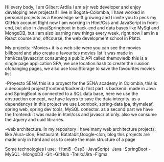 Hi every body, I am Gilbert Ardila
I am a jr web developer and enjoy developing new projects!!
I live in Bogotá-Colombia, I have worked in personal projects as a Knowledge selft growing and I invite you to peck my GitHub account
Right now I am working in Html/Css and JavaScript in front-end, but also in Java/Springboot in back-end and data bases like MySql and MongoDB, but I am also learning new things every week, right now I am in a React course and, offcourse, the web development school in Platzi.

My projects:
-Movies+
it is a web site were you can see the movies billboard and also create a favourites movies list
it was made in html/css/javascript consuming a public API called themoviedb
this is a single page application SPA, we use location.hash to create the ilussion ofchanging pages, we also use localStorage to save the favourites movies list

-Proyecto SENA
this is a proyect for the SENA academy in Colombia, this is a decoupled project(frontend/backend)
first part is backend: made in Java and SpringBoot is connected to a SQL data base, here we use the abstraction concept, we have layers to save the data integrity.
as a dependencys in this project we use  Loombok, spring-data jpa, thymeleaf, spring web, spring dev tools, MySQL conector.
as a second part we have the frontend: it was made in html/css and javascript only. also we consume the Jquery and uuid libraries.

-web architecture.
In my repository I have many web architecture projects, like Alura-clon, Restaurant, Batatabit,Google-clon, blog
this projects are made only in html and css to create the main structure of a page

Some technologies I use:
-Html5
-Css3
-JavaScript
-Java
-SpringBoot
-MySQL
-MongoDB
-Git
-GitHub
-Trello/Jira
-Figma
